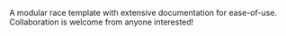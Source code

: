 A modular race template with extensive documentation for ease-of-use. Collaboration is welcome from anyone interested!
